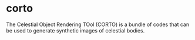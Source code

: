 # corto
The Celestial Object Rendering TOol (CORTO) is a bundle of codes that can be used to generate synthetic images of celestial bodies.
